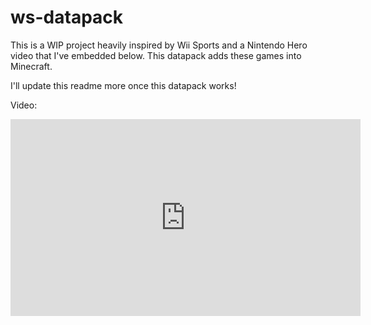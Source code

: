 # ws-datapack

This is a WIP project heavily inspired by Wii Sports and a Nintendo Hero video that I've embedded below. This datapack adds these games into Minecraft.

I'll update this readme more once this datapack works!

Video:

<iframe width="560" height="315" src="https://www.youtube.com/embed/GlZJ-ao-9G0" title="YouTube video player" frameborder="0" allow="accelerometer; autoplay; clipboard-write; encrypted-media; gyroscope; picture-in-picture" allowfullscreen></iframe>

